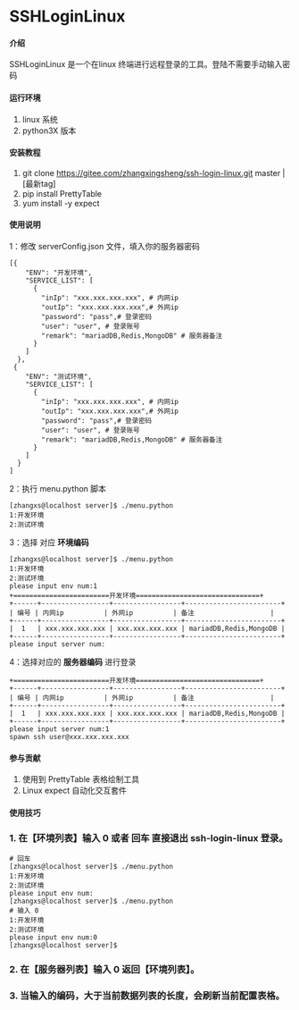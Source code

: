 # SSHLoginLinux

#### 介绍
SSHLoginLinux 是一个在linux 终端进行远程登录的工具。登陆不需要手动输入密码
#### 运行环境

1. linux 系统
2. python3X 版本

#### 安装教程

1. git clone https://gitee.com/zhangxingsheng/ssh-login-linux.git master | [最新tag]
2. pip install PrettyTable
3. yum install -y expect


#### 使用说明
1：修改 serverConfig.json 文件，填入你的服务器密码
```
[{
    "ENV": "开发环境",
    "SERVICE_LIST": [
      {
        "inIp": "xxx.xxx.xxx.xxx", # 内网ip
        "outIp": "xxx.xxx.xxx.xxx",# 外网ip
        "password": "pass",# 登录密码
        "user": "user", # 登录账号
        "remark": "mariadDB,Redis,MongoDB" # 服务器备注
      }
    ]
  },
 {
    "ENV": "测试环境",
    "SERVICE_LIST": [
      {
        "inIp": "xxx.xxx.xxx.xxx", # 内网ip
        "outIp": "xxx.xxx.xxx.xxx",# 外网ip
        "password": "pass",# 登录密码
        "user": "user", # 登录账号
        "remark": "mariadDB,Redis,MongoDB" # 服务器备注
      }
    ]
  }
]

```
2：执行 menu.python 脚本

```
[zhangxs@localhost server]$ ./menu.python 
1:开发环境
2:测试环境

```


3：选择 对应 **环境编码** 

```
[zhangxs@localhost server]$ ./menu.python 
1:开发环境
2:测试环境
please input env num:1
+========================开发环境===============================+
+------+-----------------+-----------------+------------------------+
| 编号 | 内网ip          | 外网ip          | 备注                   |
+------+-----------------+-----------------+------------------------+
|  1   | xxx.xxx.xxx.xxx | xxx.xxx.xxx.xxx | mariadDB,Redis,MongoDB |
+------+-----------------+-----------------+------------------------+
please input server num:

```
4：选择对应的 **服务器编码** 进行登录

```
+========================开发环境===============================+
+------+-----------------+-----------------+------------------------+
| 编号 | 内网ip          | 外网ip          | 备注                   |
+------+-----------------+-----------------+------------------------+
|  1   | xxx.xxx.xxx.xxx | xxx.xxx.xxx.xxx | mariadDB,Redis,MongoDB |
+------+-----------------+-----------------+------------------------+
please input server num:1
spawn ssh user@xxx.xxx.xxx.xxx
```


#### 参与贡献

1. 使用到 PrettyTable 表格绘制工具
2. Linux expect 自动化交互套件


#### 使用技巧
### 1. 在【环境列表】输入 0 或者 回车 直接退出 ssh-login-linux 登录。


```
# 回车
[zhangxs@localhost server]$ ./menu.python 
1:开发环境
2:测试环境
please input env num:
[zhangxs@localhost server]$ ./menu.python 
# 输入 0
1:开发环境
2:测试环境
please input env num:0
[zhangxs@localhost server]$ 
```
### 2. 在【服务器列表】输入 0 返回【环境列表】。

### 3. 当输入的编码，大于当前数据列表的长度，会刷新当前配置表格。


